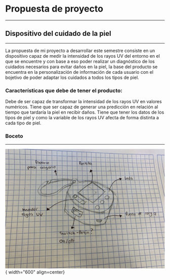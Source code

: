 # Propuesta de proyecto

---

## Dispositivo del cuidado de la piel

---

La propuesta de mi proyecto a desarrollar este semestre consiste en un dispositivo capaz de medir la intensidad de los rayos UV del entorno en el que se encuentre y con base a eso poder realizar un diagnóstico de los cuidados necesarios para evitar daños en la piel, la base del producto se encuentra en la personalización de información de cada usuario con el bojetivo de poder adaptar los cuidados a todos los tipos de piel.

### Características que debe de tener el producto:

Debe de ser capaz de transformar la intensidad de los rayos UV en valores numéricos.
Tiene que ser capaz de generar una predicción en relación al tiempo que tardaría la piel en recibir daños.
Tiene que tener los datos de los tipos de piel y como la variable de los rayos UV afecta de forma distinta a cada tipo de piel.

### Boceto

---

![Esquemático 3D](IMGSproyecto/IMG/Boceto.jpg){ width="600" align=center}